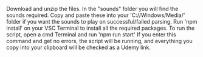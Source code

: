 Download and unzip the files. 
In the "sounds" folder you will find the sounds required. Copy and paste these into your 'C://Windows/Media/' folder if you want the sounds to play on successful/failed parsing.
Run 'npm install' on your VSC Terminal to install all the required packages.
To run the script, open a cmd Terminal and run 'npm run start' 
If you enter this command and get no errors, the script will be running, and everything you copy into your clipboard will be checked as a Udemy link.
